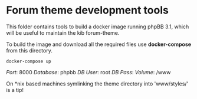 # Forum theme development tools

This folder contains tools to build a docker image running phpBB 3.1, which will be useful to maintain the kib forum-theme.

To build the image and download all the required files use **docker-compose** from this directory.

```
docker-compose up
```

*Port*: 8000
*Database*: phpbb
*DB User*: root
*DB Pass*: 
*Volume*: /www

On *nix based machines symlinking the theme directory into 'www/styles/' is a tip!
